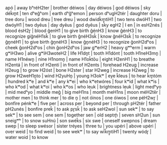 apó | away
bʰréH2ter | brother
déiwos | day
déiwos | god
déiwos | sky
dék̂m̥t | ten
dʰeĝʰom | earth
dʰĝʰemon | person
dʰugH2tér | daughter
doru | tree
doru | wood
dreu | tree
dreu | wood
dwidk̂m̥̥tiH1 | two tens
dwóH1 | two
dwóyH1 | two
dyēus | day
dyēus | god
dyēus | sky
egH2 | I
en | in
esH2nés | blood
ésH2r̥ | blood
ĝenH1 | to give birth
ĝénH3 | know
ĝénH3 | to recognize
giĝnéH1sk̂ | to give birth
ĝnéH3sk̂ | know
ĝnéH3sk̂ | to recognize
ĝn̥néH1 | to give birth
ĝn̥néH3 | know
ĝn̥néH3 | to recognize
ĝonH2dʰos | cheek
ĝonH2dʰos | chin
ĝonH2dʰos | jaw
gʷerH2 | heavy
gʷʰerm | warm
gʷiH3wo | alive
gʷiH3woteH2 | life
H1dn̥t | tooth
H1dónt | tooth
H1neH3mn̥ | name
H1néwn̥ | nine
H1nomn̥ | name
H1ok̂tōu | eight
H2enH1 | to breathe
H2entá | in front of
H2entí | in front of
H2ents | forehead
H2eug | increase
H2eug | to grow
H2óst | bone
H2ster | star
H2weg | increase
H2weg | to grow
H2weH1n̥to | wind
H2yuHn̥ | young
H3okʷ | eye
k̂leus | to hear
k̂m̥tóm | hundred
kʷe | and
kʷe | any
kʷei | who
kʷetwóres | four
kʷid | what
kʷis | who
kʷod | what
kʷoi | who
kʷos | who
leuk | brightness
leuk | light
medʰyo | mid
medʰyo | middle
meĝ | big
meH1ns | month
meH1ns | moon
méH2tēr | mother
men | to think
mer | to die
n̥ | not
óinos | one
óiwos | one
péH2wr̥ | bonfire
pénkʷe | five
per | across
per | beyond
per | through
pH2tér | father
pH2unés | bonfire
prek̂ | to ask
pr̥sk̂ | to ask
seH2wol | sun
sekʷ | to say
sekʷ | to see
sem | one
sem | together
sen | old
septḿ̥ | seven
sH2un | sun
sneigʷʰ | to snow
suHnú | son
swék̂s | six
swe | oneself
swepnos | dream
swep | to sleep
swésor | sister
tréyes | three
tu | you
upéri | above
upéri | over
weid | to find
weid | to see
wekʷ | to say
wī́k̂m̥̥tiH1 | twenty
wódr̥ | water
woid | to know